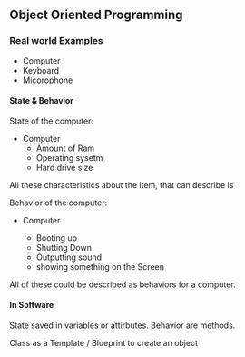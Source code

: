 ## Object Oriented Programming

### Real world Examples

- Computer
- Keyboard
- Micorophone

#### State & Behavior

State of the computer:

- Computer
  - Amount of Ram
  - Operating sysetm
  - Hard drive size

All these characteristics about the item, that can describe is

Behavior of the computer:

- Computer

  - Booting up
  - Shutting Down
  - Outputting sound
  - showing something on the Screen

All of these could be described as behaviors for a computer.

#### In Software

State saved in variables or attirbutes.
Behavior are methods.

Class as a Template / Blueprint to create an object
